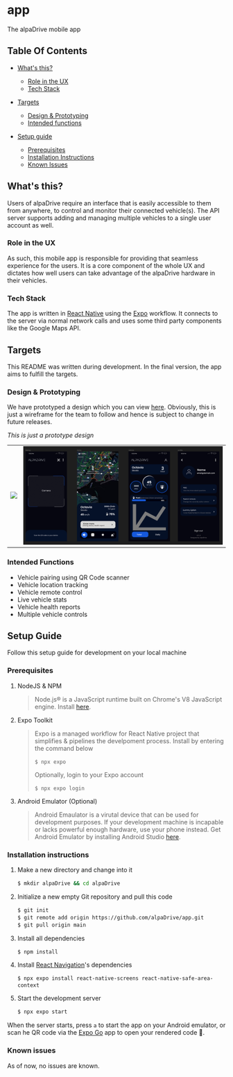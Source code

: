 # app
The alpaDrive mobile app

## Table Of Contents
* [What's this?](#whats-this)
    - [Role in the UX](#role-in-the-ux)
    - [Tech Stack](#tech-stack)

* [Targets](#targets)
    - [Design & Prototyping](#design--prototyping)
    - [Intended functions](#intended-functions)

* [Setup guide](#setup-guide)
    - [Prerequisites](#prerequisites)
    - [Installation Instructions](#installation-instructions)
    - [Known Issues](#known-issues)

## What's this?
Users of alpaDrive require an interface that is easily accessible to them from anywhere, to control and monitor their connected vehicle(s). The API server supports adding and managing multiple vehicles to a single user account as well.
### Role in the UX
As such, this mobile app is responsible for providing that seamless experience for the users. It is a core component of the whole UX and dictates how well users can take advantage of the alpaDrive hardware in their vehicles.
### Tech Stack
The app is written in [React Native](https://reactnative.dev) using the [Expo](https://expo.dev) workflow. It connects to the server via normal network calls and uses some third party components like the Google Maps API.

## Targets
This README was written during development. In the final version, the app aims to fulfill the targets.
### Design & Prototyping
We have prototyped a design which you can view [here](https://www.figma.com/proto/Za6FUG4mgHMAA0yuSpADos/alpaDrive?page-id=0%3A1&node-id=673%3A3&viewport=297%2C416%2C0.76&scaling=scale-down&starting-point-node-id=619%3A27). Obviously, this is just a wireframe for the team to follow and hence is subject to change in future releases.

*This is just a prototype design*
<table>
  <tr>
<td><img src="hhttps://raw.githubusercontent.com/alpaDrive/app/main/assets/screenshot-1.png "></td>
  <td><img src="https://raw.githubusercontent.com/alpaDrive/app/main/assets/screenshot-2.png"></td>
   </tr>
</table>

### Intended Functions
* Vehicle pairing using QR Code scanner
* Vehicle location tracking
* Vehicle remote control
* Live vehicle stats
* Vehicle health reports
* Multiple vehicle controls

## Setup Guide
Follow this setup guide for development on your local machine

### Prerequisites
1. NodeJS & NPM
    > Node.js® is a JavaScript runtime built on Chrome's V8 JavaScript engine.
    >Install [here](https://nodejs.org/en/).
2. Expo Toolkit
    > Expo is a managed workflow for React Native project that simplifies & pipelines the develpoment process.
    > Install by entering the command below
    > ```
    > $ npx expo
    >```
    > Optionally, login to your Expo account
    >```
    >$ npx expo login
    >```

3. Android Emulator (Optional)
    > Android Emaulator is a virutal device that can be used for development purposes. If your development machine is incapable or lacks powerful enough hardware, use your phone instead. Get Android Emulator by installing Android Studio [here](https://developer.android.com/studio/install).

### Installation instructions
1. Make a new directory and change into it
   
    ```bash
    $ mkdir alpaDrive && cd alpaDrive
    ```
2. Initialize a new empty Git repository and pull this code

    ```bash
    $ git init
    $ git remote add origin https://github.com/alpaDrive/app.git
    $ git pull origin main
    ```

3. Install all dependencies

    ```bash
    $ npm install
    ```

4. Install [React Navigation](https://reactnavigation.org/)'s dependencies

    ```
    $ npx expo install react-native-screens react-native-safe-area-context
    ```

5. Start the development server

    ```bash
    $ npx expo start
    ```
When the server starts, press `a` to start the app on your Android emulator, or scan he QR code via the [Expo Go](https://expo.dev/client) app to open your rendered code :beers:.

### Known issues
As of now, no issues are known.

